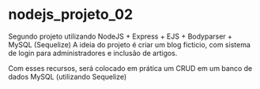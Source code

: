 # nodejs_projeto_02
Segundo projeto utilizando NodeJS + Express + EJS + Bodyparser + MySQL (Sequelize)
A ideia do projeto é criar um blog ficticio, com sistema de login para administradores e inclusão de artigos.

Com esses recursos, será colocado em prática um CRUD em um banco de dados MySQL (utilizando Sequelize)
